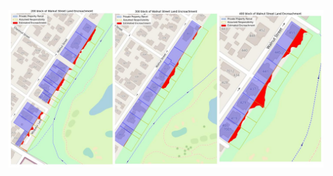 ![image](https://github.com/GarysCorner/NewOrleansLandEncroachment/blob/master/AudubonParkWalnutSt.jpg?raw=true)